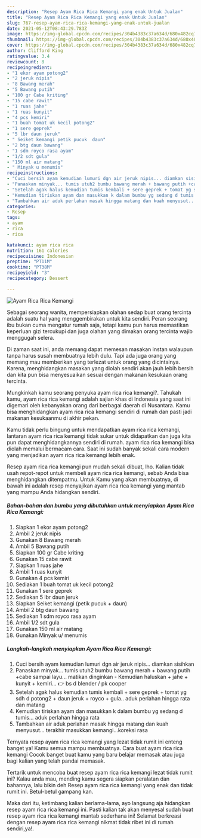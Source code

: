 ```yaml
---
description: "Resep Ayam Rica Rica Kemangi yang enak Untuk Jualan"
title: "Resep Ayam Rica Rica Kemangi yang enak Untuk Jualan"
slug: 767-resep-ayam-rica-rica-kemangi-yang-enak-untuk-jualan
date: 2021-05-12T08:43:29.783Z
image: https://img-global.cpcdn.com/recipes/304b4383c37a634d/680x482cq70/ayam-rica-rica-kemangi-foto-resep-utama.jpg
thumbnail: https://img-global.cpcdn.com/recipes/304b4383c37a634d/680x482cq70/ayam-rica-rica-kemangi-foto-resep-utama.jpg
cover: https://img-global.cpcdn.com/recipes/304b4383c37a634d/680x482cq70/ayam-rica-rica-kemangi-foto-resep-utama.jpg
author: Clifford King
ratingvalue: 3.4
reviewcount: 8
recipeingredient:
- "1 ekor ayam potong2"
- "2 jeruk nipis"
- "8 Bawang merah"
- "5 Bawang putih"
- "100 gr Cabe kriting"
- "15 cabe rawit"
- "1 ruas jahe"
- "1 ruas kunyit"
- "4 pcs kemiri"
- "1 buah tomat uk kecil potong2"
- "1 sere geprek"
- "5 lbr daun jeruk"
- " Seiket kemangi petik pucuk  daun"
- "2 btg daun bawang"
- "1 sdm royco rasa ayam"
- "1/2 sdt gula"
- "150 ml air matang"
- " Minyak u menumis"
recipeinstructions:
- "Cuci bersih ayam kemudian lumuri dgn air jeruk nipis... diamkan sisihkan"
- "Panaskan minyak... tumis utuh2 bumbu bawang merah + bawang putih +cabe sampai layu... matikan dinginkan Kemudian haluskan + jahe + kunyit + kemiri... 👉 bs d blender / pk cooper"
- "Setelah agak halus kemudian tumis kembali + sere geprek + tomat yg sdh d potong2 + daun jeruk + royco + gula.. aduk perlahan hingga rata dan matang"
- "Kemudian tiriskan ayam dan masukkan k dalam bumbu yg sedang d tumis... aduk perlahan hingga rata"
- "Tambahkan air aduk perlahan masak hingga matang dan kuah menyusut... terakhir masukkan kemangi...koreksi rasa"
categories:
- Resep
tags:
- ayam
- rica
- rica

katakunci: ayam rica rica 
nutrition: 161 calories
recipecuisine: Indonesian
preptime: "PT11M"
cooktime: "PT38M"
recipeyield: "3"
recipecategory: Dessert

---
```



![Ayam Rica Rica Kemangi](https://img-global.cpcdn.com/recipes/304b4383c37a634d/680x482cq70/ayam-rica-rica-kemangi-foto-resep-utama.jpg)

Sebagai seorang wanita, mempersiapkan olahan sedap buat orang tercinta adalah suatu hal yang menggembirakan untuk kita sendiri. Peran seorang ibu bukan cuma mengatur rumah saja, tetapi kamu pun harus memastikan keperluan gizi tercukupi dan juga olahan yang dimakan orang tercinta wajib menggugah selera.

Di zaman  saat ini, anda memang dapat memesan masakan instan walaupun tanpa harus susah membuatnya lebih dulu. Tapi ada juga orang yang memang mau memberikan yang terlezat untuk orang yang dicintainya. Karena, menghidangkan masakan yang diolah sendiri akan jauh lebih bersih dan kita pun bisa menyesuaikan sesuai dengan makanan kesukaan orang tercinta. 



Mungkinkah kamu seorang penyuka ayam rica rica kemangi?. Tahukah kamu, ayam rica rica kemangi adalah sajian khas di Indonesia yang saat ini digemari oleh kebanyakan orang dari berbagai daerah di Nusantara. Kamu bisa menghidangkan ayam rica rica kemangi sendiri di rumah dan pasti jadi makanan kesukaanmu di akhir pekan.

Kamu tidak perlu bingung untuk mendapatkan ayam rica rica kemangi, lantaran ayam rica rica kemangi tidak sukar untuk didapatkan dan juga kita pun dapat menghidangkannya sendiri di rumah. ayam rica rica kemangi bisa diolah memalui bermacam cara. Saat ini sudah banyak sekali cara modern yang menjadikan ayam rica rica kemangi lebih enak.

Resep ayam rica rica kemangi pun mudah sekali dibuat, lho. Kalian tidak usah repot-repot untuk membeli ayam rica rica kemangi, sebab Anda bisa menghidangkan ditempatmu. Untuk Kamu yang akan membuatnya, di bawah ini adalah resep menyajikan ayam rica rica kemangi yang mantab yang mampu Anda hidangkan sendiri.

<!--inarticleads1-->

##### Bahan-bahan dan bumbu yang dibutuhkan untuk menyiapkan Ayam Rica Rica Kemangi:

1. Siapkan 1 ekor ayam potong2
1. Ambil 2 jeruk nipis
1. Gunakan 8 Bawang merah
1. Ambil 5 Bawang putih
1. Siapkan 100 gr Cabe kriting
1. Gunakan 15 cabe rawit
1. Siapkan 1 ruas jahe
1. Ambil 1 ruas kunyit
1. Gunakan 4 pcs kemiri
1. Sediakan 1 buah tomat uk kecil potong2
1. Gunakan 1 sere geprek
1. Sediakan 5 lbr daun jeruk
1. Siapkan  Seiket kemangi (petik pucuk + daun)
1. Ambil 2 btg daun bawang
1. Sediakan 1 sdm royco rasa ayam
1. Ambil 1/2 sdt gula
1. Gunakan 150 ml air matang
1. Gunakan  Minyak u/ menumis




<!--inarticleads2-->

##### Langkah-langkah menyiapkan Ayam Rica Rica Kemangi:

1. Cuci bersih ayam kemudian lumuri dgn air jeruk nipis... diamkan sisihkan
1. Panaskan minyak... tumis utuh2 bumbu bawang merah + bawang putih +cabe sampai layu... matikan dinginkan - Kemudian haluskan + jahe + kunyit + kemiri... 👉 bs d blender / pk cooper
1. Setelah agak halus kemudian tumis kembali + sere geprek + tomat yg sdh d potong2 + daun jeruk + royco + gula.. aduk perlahan hingga rata dan matang
1. Kemudian tiriskan ayam dan masukkan k dalam bumbu yg sedang d tumis... aduk perlahan hingga rata
1. Tambahkan air aduk perlahan masak hingga matang dan kuah menyusut... terakhir masukkan kemangi...koreksi rasa




Ternyata resep ayam rica rica kemangi yang lezat tidak rumit ini enteng banget ya! Kamu semua mampu membuatnya. Cara buat ayam rica rica kemangi Cocok banget buat kamu yang baru belajar memasak atau juga bagi kalian yang telah pandai memasak.

Tertarik untuk mencoba buat resep ayam rica rica kemangi lezat tidak rumit ini? Kalau anda mau, mending kamu segera siapkan peralatan dan bahannya, lalu bikin deh Resep ayam rica rica kemangi yang enak dan tidak rumit ini. Betul-betul gampang kan. 

Maka dari itu, ketimbang kalian berlama-lama, ayo langsung aja hidangkan resep ayam rica rica kemangi ini. Pasti kalian tak akan menyesal sudah buat resep ayam rica rica kemangi mantab sederhana ini! Selamat berkreasi dengan resep ayam rica rica kemangi nikmat tidak ribet ini di rumah sendiri,ya!.

